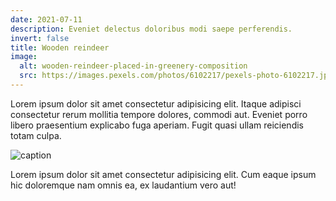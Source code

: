 ```yaml
---
date: 2021-07-11
description: Eveniet delectus doloribus modi saepe perferendis.
invert: false
title: Wooden reindeer
image:
  alt: wooden-reindeer-placed-in-greenery-composition
  src: https://images.pexels.com/photos/6102217/pexels-photo-6102217.jpeg?w=640
---
```


Lorem ipsum dolor sit amet consectetur adipisicing elit. Itaque adipisci consectetur rerum mollitia tempore dolores, commodi aut. Eveniet porro libero praesentium explicabo fuga aperiam. Fugit quasi ullam reiciendis totam culpa.

![caption](https://images.pexels.com/photos/6102217/pexels-photo-6102217.jpeg?w=640)

Lorem ipsum dolor sit amet consectetur adipisicing elit. Cum eaque ipsum hic doloremque nam omnis ea, ex laudantium vero aut!

